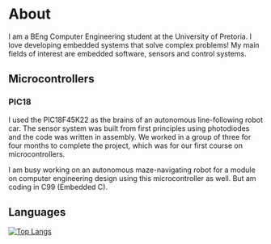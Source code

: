# About
I am a BEng Computer Engineering student at the University of Pretoria. I love developing embedded systems that solve complex problems! My main fields of interest are embedded software, sensors and control systems.

## Microcontrollers 

### PIC18
I used the PIC18F45K22 as the brains of an autonomous line-following robot car. The sensor system was built from first principles using photodiodes and the code was written in assembly. We worked in a group of three for four months to complete the project, which was for our first course on microcontrollers.

I am busy working on an autonomous maze-navigating robot for a module on computer engineering design using this microcontroller as well. But am coding in C99 (Embedded C).

## Languages

[![Top Langs](https://github-readme-stats.vercel.app/api/top-langs/?username=Reinhardtvbm&layout=compact)](https://github.com/Reinhardtvbm/github-readme-stats)

<!---
Reinhardtvbm/Reinhardtvbm is a ✨ special ✨ repository because its `README.md` (this file) appears on your GitHub profile.
You can click the Preview link to take a look at your changes.
--->
